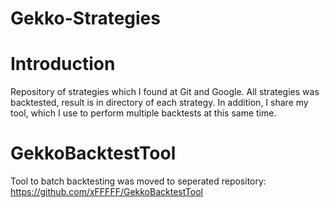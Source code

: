# Gekko-Strategies
# Introduction
Repository of strategies which I found at Git and Google. All strategies was backtested, result is in directory of each strategy. In addition, I share my tool, which I use to perform multiple backtests at this same time.

# GekkoBacktestTool
Tool to batch backtesting was moved to seperated repository: https://github.com/xFFFFF/GekkoBacktestTool

